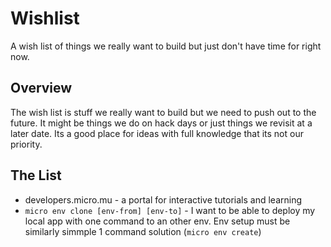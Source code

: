 # Wishlist

A wish list of things we really want to build but just don't have time for right now.

## Overview

The wish list is stuff we really want to build but we need to push out to the future. It might be things we 
do on hack days or just things we revisit at a later date. Its a good place for ideas with full knowledge 
that its not our priority.

## The List

- developers.micro.mu - a portal for interactive tutorials and learning
- `micro env clone [env-from] [env-to]` - I want to be able to deploy my local app with one command to an other env. Env setup must be similarly simmple 1 command solution (`micro env create`)
